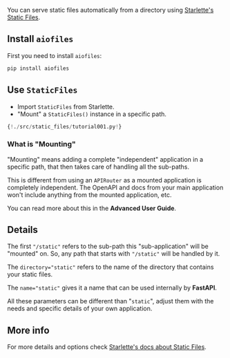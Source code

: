 You can serve static files automatically from a directory using <a href="https://www.starlette.io/staticfiles/" class="external-link" target="_blank">Starlette's Static Files</a>.

## Install `aiofiles`

First you need to install `aiofiles`:

```bash
pip install aiofiles
```

## Use `StaticFiles`

* Import `StaticFiles` from Starlette.
* "Mount" a `StaticFiles()` instance in a specific path.

```Python hl_lines="2 6"
{!./src/static_files/tutorial001.py!}
```

### What is "Mounting"

"Mounting" means adding a complete "independent" application in a specific path, that then takes care of handling all the sub-paths.

This is different from using an `APIRouter` as a mounted application is completely independent. The OpenAPI and docs from your main application won't include anything from the mounted application, etc.

You can read more about this in the **Advanced User Guide**.

## Details

The first `"/static"` refers to the sub-path this "sub-application" will be "mounted" on. So, any path that starts with `"/static"` will be handled by it.

The `directory="static"` refers to the name of the directory that contains your static files.

The `name="static"` gives it a name that can be used internally by **FastAPI**.

All these parameters can be different than "`static`", adjust them with the needs and specific details of your own application.

## More info

For more details and options check <a href="https://www.starlette.io/staticfiles/" class="external-link" target="_blank">Starlette's docs about Static Files</a>.
